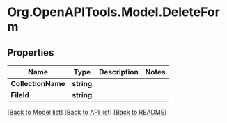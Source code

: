 # Org.OpenAPITools.Model.DeleteForm

## Properties

Name | Type | Description | Notes
------------ | ------------- | ------------- | -------------
**CollectionName** | **string** |  | 
**FileId** | **string** |  | 

[[Back to Model list]](../../README.md#documentation-for-models) [[Back to API list]](../../README.md#documentation-for-api-endpoints) [[Back to README]](../../README.md)

